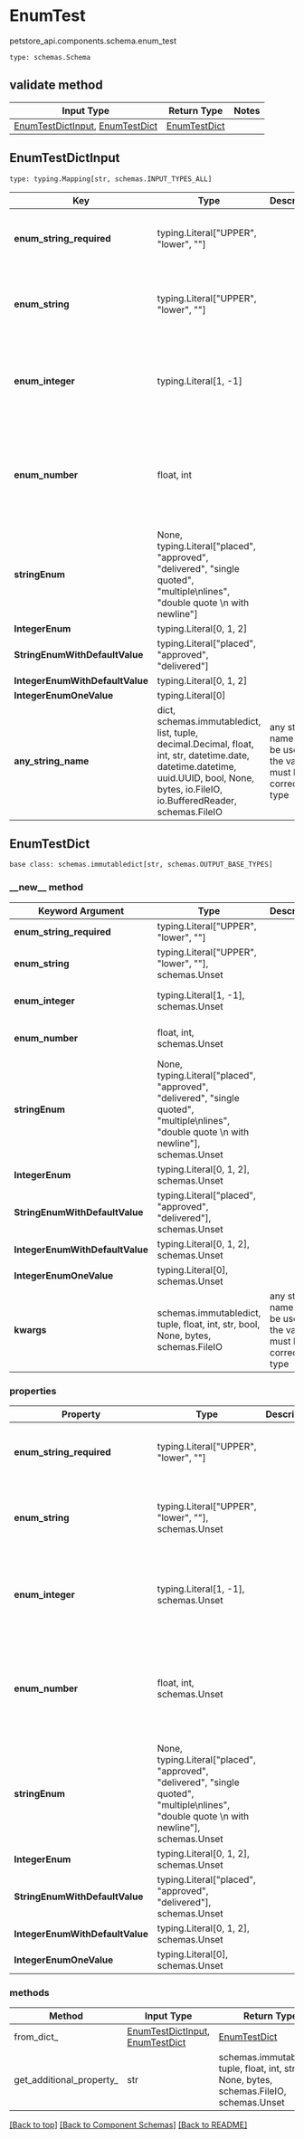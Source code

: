 # EnumTest
petstore_api.components.schema.enum_test
```
type: schemas.Schema
```

## validate method
Input Type | Return Type | Notes
------------ | ------------- | -------------
[EnumTestDictInput](#enumtestdictinput), [EnumTestDict](#enumtestdict) | [EnumTestDict](#enumtestdict) |

## EnumTestDictInput
```
type: typing.Mapping[str, schemas.INPUT_TYPES_ALL]
```
Key | Type |  Description | Notes
------------ | ------------- | ------------- | -------------
**enum_string_required** | typing.Literal["UPPER", "lower", ""] |  | must be one of ["UPPER", "lower", ""]
**enum_string** | typing.Literal["UPPER", "lower", ""] |  | [optional] must be one of ["UPPER", "lower", ""]
**enum_integer** | typing.Literal[1, -1] |  | [optional] must be one of [1, -1] value must be a 32 bit integer
**enum_number** | float, int |  | [optional] must be one of [1.1, -1.2] value must be a 64 bit float
**stringEnum** | None, typing.Literal["placed", "approved", "delivered", "single quoted", "multiple\nlines", "double quote \n with newline"] |  | [optional]
**IntegerEnum** | typing.Literal[0, 1, 2] |  | [optional]
**StringEnumWithDefaultValue** | typing.Literal["placed", "approved", "delivered"] |  | [optional]
**IntegerEnumWithDefaultValue** | typing.Literal[0, 1, 2] |  | [optional]
**IntegerEnumOneValue** | typing.Literal[0] |  | [optional]
**any_string_name** | dict, schemas.immutabledict, list, tuple, decimal.Decimal, float, int, str, datetime.date, datetime.datetime, uuid.UUID, bool, None, bytes, io.FileIO, io.BufferedReader, schemas.FileIO | any string name can be used but the value must be the correct type | [optional]

## EnumTestDict
```
base class: schemas.immutabledict[str, schemas.OUTPUT_BASE_TYPES]

```
### &lowbar;&lowbar;new&lowbar;&lowbar; method
Keyword Argument | Type | Description | Notes
---------------- | ---- | ----------- | -----
**enum_string_required** | typing.Literal["UPPER", "lower", ""] |  | must be one of ["UPPER", "lower", ""]
**enum_string** | typing.Literal["UPPER", "lower", ""], schemas.Unset |  | [optional] must be one of ["UPPER", "lower", ""]
**enum_integer** | typing.Literal[1, -1], schemas.Unset |  | [optional] must be one of [1, -1] value must be a 32 bit integer
**enum_number** | float, int, schemas.Unset |  | [optional] must be one of [1.1, -1.2] value must be a 64 bit float
**stringEnum** | None, typing.Literal["placed", "approved", "delivered", "single quoted", "multiple\nlines", "double quote \n with newline"], schemas.Unset |  | [optional]
**IntegerEnum** | typing.Literal[0, 1, 2], schemas.Unset |  | [optional]
**StringEnumWithDefaultValue** | typing.Literal["placed", "approved", "delivered"], schemas.Unset |  | [optional]
**IntegerEnumWithDefaultValue** | typing.Literal[0, 1, 2], schemas.Unset |  | [optional]
**IntegerEnumOneValue** | typing.Literal[0], schemas.Unset |  | [optional]
**kwargs** | schemas.immutabledict, tuple, float, int, str, bool, None, bytes, schemas.FileIO | any string name can be used but the value must be the correct type | [optional] typed value is accessed with the get_additional_property_ method

### properties
Property | Type | Description | Notes
-------- | ---- | ----------- | -----
**enum_string_required** | typing.Literal["UPPER", "lower", ""] |  | must be one of ["UPPER", "lower", ""]
**enum_string** | typing.Literal["UPPER", "lower", ""], schemas.Unset |  | [optional] must be one of ["UPPER", "lower", ""]
**enum_integer** | typing.Literal[1, -1], schemas.Unset |  | [optional] must be one of [1, -1] value must be a 32 bit integer
**enum_number** | float, int, schemas.Unset |  | [optional] must be one of [1.1, -1.2] value must be a 64 bit float
**stringEnum** | None, typing.Literal["placed", "approved", "delivered", "single quoted", "multiple\nlines", "double quote \n with newline"], schemas.Unset |  | [optional]
**IntegerEnum** | typing.Literal[0, 1, 2], schemas.Unset |  | [optional]
**StringEnumWithDefaultValue** | typing.Literal["placed", "approved", "delivered"], schemas.Unset |  | [optional]
**IntegerEnumWithDefaultValue** | typing.Literal[0, 1, 2], schemas.Unset |  | [optional]
**IntegerEnumOneValue** | typing.Literal[0], schemas.Unset |  | [optional]

### methods
Method | Input Type | Return Type | Notes
------ | ---------- | ----------- | ------
from_dict_ | [EnumTestDictInput](#enumtestdictinput), [EnumTestDict](#enumtestdict) | [EnumTestDict](#enumtestdict) | a constructor
get_additional_property_ | str | schemas.immutabledict, tuple, float, int, str, bool, None, bytes, schemas.FileIO, schemas.Unset | provides type safety for additional properties

[[Back to top]](#top) [[Back to Component Schemas]](../../../README.md#Component-Schemas) [[Back to README]](../../../README.md)
